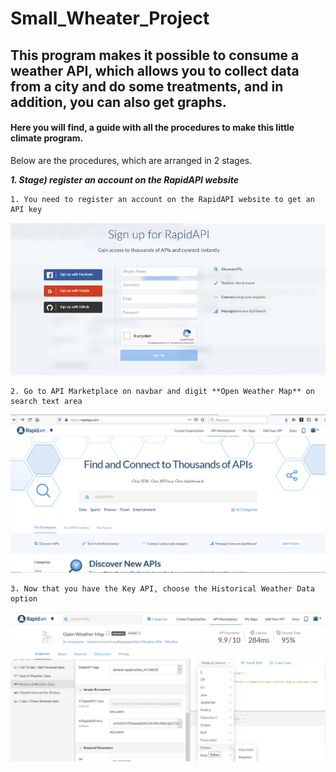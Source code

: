 # Small_Wheater_Project
## This program makes it possible to consume a weather API, which allows you to collect data from a city and do some treatments, and in addition, you can also get graphs.

#### Here you will find, a guide with all the procedures to make this little climate program. 

Below are the procedures, which are arranged in 2 stages.

***1\. Stage) register an account on the RapidAPI website***

    1. You need to register an account on the RapidAPI website to get an API key

  <img src="RapidAPI.png">

    2. Go to API Marketplace on navbar and digit **Open Weather Map** on search text area

  <img src="RapidAPI_2.png">


    3. Now that you have the Key API, choose the Historical Weather Data option
    
   <img src="RapidAPI_3.png">
